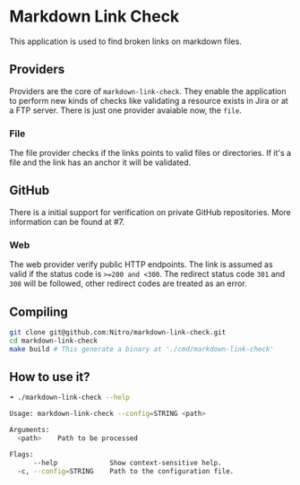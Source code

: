 # Markdown Link Check
This application is used to find broken links on markdown files.

## Providers
Providers are the core of `markdown-link-check`. They enable the application to perform new kinds of checks like validating a resource exists in Jira or at a FTP server. There is just one provider avaiable now, the `file`.

### File
The file provider checks if the links points to valid files or directories. If it's a file and the link has an anchor it will be validated.

## GitHub
There is a initial support for verification on private GitHub repositories. More information can be found at #7.

### Web
The web provider verify public HTTP endpoints. The link is assumed as valid if the status code is `>=200 and <300`. The redirect status code `301` and `308` will be followed, other redirect codes are treated as an error.

## Compiling
```bash
git clone git@github.com:Nitro/markdown-link-check.git
cd markdown-link-check
make build # This generate a binary at './cmd/markdown-link-check'
```

## How to use it?
```bash
➜ ./markdown-link-check --help

Usage: markdown-link-check --config=STRING <path>

Arguments:
  <path>    Path to be processed

Flags:
      --help             Show context-sensitive help.
  -c, --config=STRING    Path to the configuration file.
```